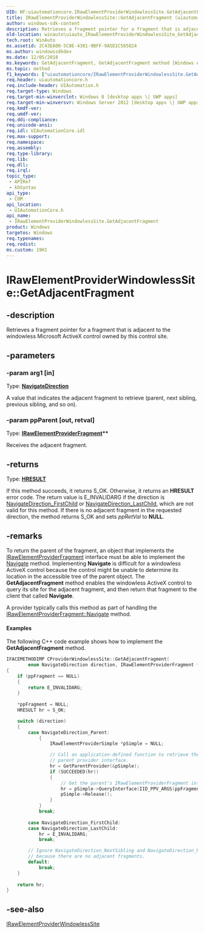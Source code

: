 ```yaml
---
UID: NF:uiautomationcore.IRawElementProviderWindowlessSite.GetAdjacentFragment
title: IRawElementProviderWindowlessSite::GetAdjacentFragment (uiautomationcore.h)
author: windows-sdk-content
description: Retrieves a fragment pointer for a fragment that is adjacent to the windowless Microsoft ActiveX control owned by this control site.
old-location: winauto\uiauto_IRawElementProviderWindowlessSite_GetAdjacentFragment.htm
tech.root: WinAuto
ms.assetid: 2C43EA00-5C8E-4301-9BFF-9A5D1C585824
ms.author: windowssdkdev
ms.date: 12/05/2018
ms.keywords: GetAdjacentFragment, GetAdjacentFragment method [Windows Accessibility], GetAdjacentFragment method [Windows Accessibility],IRawElementProviderWindowlessSite interface, IRawElementProviderWindowlessSite interface [Windows Accessibility],GetAdjacentFragment method, IRawElementProviderWindowlessSite.GetAdjacentFragment, IRawElementProviderWindowlessSite::GetAdjacentFragment, uiautomationcore/IRawElementProviderWindowlessSite::GetAdjacentFragment, winauto.uiauto_IRawElementProviderWindowlessSite_GetAdjacentFragment
ms.topic: method
f1_keywords: ["uiautomationcore/IRawElementProviderWindowlessSite.GetAdjacentFragment"]
req.header: uiautomationcore.h
req.include-header: UIAutomation.h
req.target-type: Windows
req.target-min-winverclnt: Windows 8 [desktop apps \| UWP apps]
req.target-min-winversvr: Windows Server 2012 [desktop apps \| UWP apps]
req.kmdf-ver: 
req.umdf-ver: 
req.ddi-compliance: 
req.unicode-ansi: 
req.idl: UIAutomationCore.idl
req.max-support: 
req.namespace: 
req.assembly: 
req.type-library: 
req.lib: 
req.dll: 
req.irql: 
topic_type:
 - APIRef
 - kbSyntax
api_type:
 - COM
api_location:
 - UIAutomationCore.h
api_name:
 - IRawElementProviderWindowlessSite.GetAdjacentFragment
product: Windows
targetos: Windows
req.typenames: 
req.redist: 
ms.custom: 19H1
---
```


# IRawElementProviderWindowlessSite::GetAdjacentFragment


## -description


Retrieves a fragment pointer for a fragment that is adjacent to the windowless Microsoft ActiveX control  owned by this control site.


## -parameters




### -param arg1 [in]

Type: <b><a href="https://docs.microsoft.com/windows/desktop/api/uiautomationcore/ne-uiautomationcore-navigatedirection">NavigateDirection</a></b>

A value that indicates the adjacent fragment to retrieve (parent, next sibling, previous sibling, and so on).  


### -param ppParent [out, retval]

Type: <b><a href="https://docs.microsoft.com/windows/desktop/api/uiautomationcore/nn-uiautomationcore-irawelementproviderfragment">IRawElementProviderFragment</a>**</b>

Receives the adjacent fragment.


## -returns



Type: <b><a href="https://docs.microsoft.com/windows/desktop/WinProg/windows-data-types">HRESULT</a></b>

If this method succeeds, it returns S_OK. Otherwise, it returns an <b>HRESULT</b> error code.  The return value is E_INVALIDARG if the direction is <a href="https://docs.microsoft.com/windows/desktop/api/uiautomationcore/ne-uiautomationcore-navigatedirection">NavigateDirection_FirstChild</a> or <a href="https://docs.microsoft.com/windows/desktop/api/uiautomationcore/ne-uiautomationcore-navigatedirection">NavigateDirection_LastChild</a>, which are not valid for this method.  If there is no adjacent fragment in the requested direction, the  method returns S_OK and sets <i>ppRetVal</i> to <b>NULL</b>.






## -remarks



To return the parent of the fragment, an object that implements the <a href="https://docs.microsoft.com/windows/desktop/api/uiautomationcore/nn-uiautomationcore-irawelementproviderfragment">IRawElementProviderFragment</a> interface must be able to implement the <a href="https://docs.microsoft.com/windows/desktop/api/uiautomationcore/nf-uiautomationcore-irawelementproviderfragment-navigate">Navigate</a> method.  Implementing <b>Navigate</b> is difficult for a windowless ActiveX control because the control might be unable to determine its location in the accessible tree of the parent object.  The <b>GetAdjacentFragment</b> method enables the windowless ActiveX control to query its site for the adjacent fragment, and then return that fragment to the client that called <b>Navigate</b>.



A provider typically calls this method as part of handling the <a href="https://docs.microsoft.com/windows/desktop/api/uiautomationcore/nf-uiautomationcore-irawelementproviderfragment-navigate">IRawElementProviderFragment::Navigate</a>  method.


#### Examples

The following C++ code example shows how to implement the <b>GetAdjacentFragment</b> method.


```cpp
IFACEMETHODIMP CProviderWindowlessSite::GetAdjacentFragment(
        enum NavigateDirection direction, IRawElementProviderFragment **ppFragment)   
{
    if (ppFragment == NULL)
    {
        return E_INVALIDARG;
    }
    
    *ppFragment = NULL;
    HRESULT hr = S_OK;

    switch (direction)
    {
        case NavigateDirection_Parent:
            {  
                IRawElementProviderSimple *pSimple = NULL;

                // Call an application-defined function to retrieve the
                // parent provider interface.
                hr = GetParentProvider(&pSimple);  
                if (SUCCEEDED(hr))  
                {  
                    // Get the parent's IRawElementProviderFragment interface.
                    hr = pSimple->QueryInterface(IID_PPV_ARGS(ppFragment));  
                    pSimple->Release();  
                } 
            }  
            break;  
  
        case NavigateDirection_FirstChild:
        case NavigateDirection_LastChild:
            hr = E_INVALIDARG;
            break;

        // Ignore NavigateDirection_NextSibling and NavigateDirection_PreviousSibling
        // because there are no adjacent fragments.
        default:  
            break;  
    }  
  
    return hr;  
}   

```





## -see-also




<a href="https://docs.microsoft.com/windows/desktop/api/uiautomationcore/nn-uiautomationcore-irawelementproviderwindowlesssite">IRawElementProviderWindowlessSite</a>
 

 


